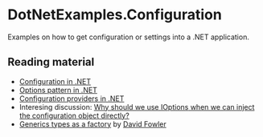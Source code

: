 # DotNetExamples.Configuration

Examples on how to get configuration or settings into a .NET application.

## Reading material

- [Configuration in .NET](https://learn.microsoft.com/en-us/dotnet/core/extensions/configuration)
- [Options pattern in .NET](https://learn.microsoft.com/en-us/dotnet/core/extensions/options)
- [Configuration providers in .NET](https://learn.microsoft.com/en-us/dotnet/core/extensions/configuration-providers)
- Interesing discussion: [Why should we use IOptions<T> when we can inject the configuration object directly?](https://github.com/dotnet/docs/issues/22886)
- [Generics types as a factory](https://github.com/davidfowl/DotNetCodingPatterns/blob/main/1.md) by [David Fowler](https://github.com/davidfowl)